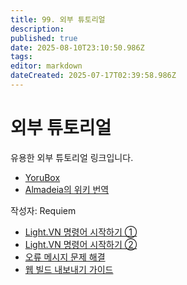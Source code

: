 ```yaml
---
title: 99. 외부 튜토리얼
description: 
published: true
date: 2025-08-10T23:10:50.986Z
tags: 
editor: markdown
dateCreated: 2025-07-17T02:39:58.986Z
---
```


# 외부 튜토리얼

유용한 외부 튜토리얼 링크입니다.

- [YoruBox](https://en.yorubox.eu/tag/light-vn/)
- [Almadeia의 위키 번역](https://docs.google.com/document/d/12dIqoOAlLQPH--gBZ13BgcPIMatkBtPvJm5uH9x0Cag/pub)

작성자: Requiem  
- [Light.VN 명령어 시작하기 ①](https://ko-fi.com/post/Getting-Started-with-Light-VN-Commands-pt-1-L3L2145AJZ)
- [Light.VN 명령어 시작하기 ②](https://ko-fi.com/post/Getting-Started-with-Light-VN-Commands-Pt-2-E1E514AKJM)
- [오류 메시지 문제 해결](https://ko-fi.com/post/Exporting-a-Web-Build-with-Light-VN-L4L414269N)
- [웹 빌드 내보내기 가이드](https://ko-fi.com/post/Exporting-a-Web-Build-with-Light-VN-L4L414269N)
